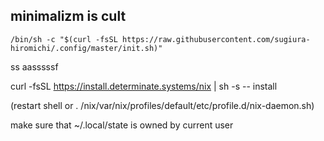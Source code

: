 ## minimalizm is cult

```
/bin/sh -c "$(curl -fsSL https://raw.githubusercontent.com/sugiura-hiromichi/.config/master/init.sh)"
```

ss
aasssssf

curl -fsSL https://install.determinate.systems/nix | sh -s -- install

(restart shell or . /nix/var/nix/profiles/default/etc/profile.d/nix-daemon.sh)

make sure that ~/.local/state is owned by current user
